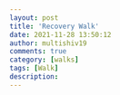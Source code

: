 ```yaml
---
layout: post
title: 'Recovery Walk'
date: 2021-11-28 13:50:12
author: multishiv19
comments: true
category: [walks]
tags: [Walk]
description: 
---
```


<div width='100%' class='strava-embed-placeholder' data-embed-type='activity' data-embed-id='6315340575'></div>
<script src='https://strava-embeds.com/embed.js'></script>
